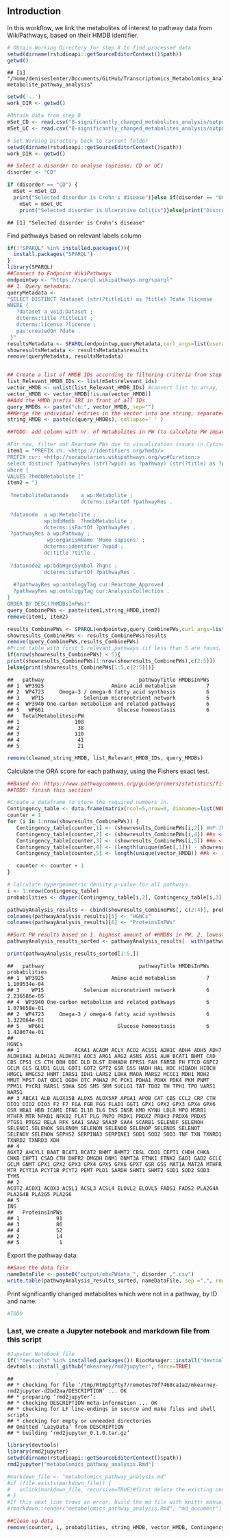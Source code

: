 ## Introduction

In this workflow, we link the metabolites of interest to pathway data
from WikiPathways, based on their HMDB identifier.

``` r
# Obtain Working Directory for step 8 to find processed data
setwd(dirname(rstudioapi::getSourceEditorContext()$path))
getwd()
```

    ## [1] "/home/deniseslenter/Documents/GitHub/Transcriptomics_Metabolomics_Analysis/metabolomics_analysis/9-metabolite_pathway_analysis"

``` r
setwd('..')
work_DIR <- getwd()

#Obtain data from step 8
mSet_CD <- read.csv("8-significantly_changed_metabolites_analysis/output/mbxData_CD.csv", na.strings=c("", "NA"))
mSet_UC <- read.csv("8-significantly_changed_metabolites_analysis/output/mbxData_UC.csv", na.strings=c("", "NA"))

# Set Working Directory back to current folder
setwd(dirname(rstudioapi::getSourceEditorContext()$path))
work_DIR <- getwd()

## Select a disorder to analyse (options; CD or UC)
disorder <- "CD"

if (disorder == "CD") {
  mSet = mSet_CD 
  print("Selected disorder is Crohn's disease")}else if(disorder == "UC"){ 
    mSet = mSet_UC
    print("Selected disorder is Ulcerative Colitis")}else{print("Disorder not Recognised")}
```

    ## [1] "Selected disorder is Crohn's disease"

Find pathways based on relevant labels column

``` r
if(!"SPARQL" %in% installed.packages()){
  install.packages("SPARQL")
}
library(SPARQL)
##Connect to Endpoint WikiPathways
endpointwp <- "https://sparql.wikipathways.org/sparql"
## 1. Query metadata:
queryMetadata <-
"SELECT DISTINCT ?dataset (str(?titleLit) as ?title) ?date ?license 
WHERE {
   ?dataset a void:Dataset ;
   dcterms:title ?titleLit ;
   dcterms:license ?license ;
   pav:createdOn ?date .
 }"
resultsMetadata <- SPARQL(endpointwp,queryMetadata,curl_args=list(useragent=R.version.string))
showresultsMetadata <- resultsMetadata$results
remove(queryMetadata, resultsMetadata)


## Create a list of HMDB IDs according to filtering criteria from step 8.
list_Relevant_HMDB_IDs <- list(mSet$relevant_ids)
vector_HMDB <- unlist(list_Relevant_HMDB_IDs) #convert list to array, for traversing the data to a SPARQL query later on
vector_HMDB <- vector_HMDB[!is.na(vector_HMDB)]
##Add the HMDb prefix IRI in front of all IDs.
query_HMDBs <- paste("ch:", vector_HMDB, sep="")
##Merge the individual entries in the vector into one string, separated by a space
string_HMDB <- paste(c(query_HMDBs), collapse=' ' )

##TODO: add column with nr. of Metabolites in PW (to calculate PW impact)

#For now, filter out Reactome PWs due to visualization issues in Cytoscape.
item1 = "PREFIX ch: <https://identifiers.org/hmdb/>
PREFIX cur: <http://vocabularies.wikipathways.org/wp#Curation:>
select distinct ?pathwayRes (str(?wpid) as ?pathway) (str(?title) as ?pathwayTitle) (count(distinct ?hmdbMetabolite) AS ?HMDBsInPWs) (count(distinct ?metaboliteDatanode) AS ?TotalMetabolitesinPW) (GROUP_CONCAT(DISTINCT fn:substring(?hgnc,37);separator=' ') AS ?Proteins) (count(distinct ?hgnc) AS ?ProteinsInPWs) (GROUP_CONCAT(DISTINCT fn:substring(?hmdbMetabolite,30);separator=' ') AS ?includedHMDBs)
where {
VALUES ?hmdbMetabolite {"
item2 = "}
 
 ?metaboliteDatanode    a wp:Metabolite ;
                        dcterms:isPartOf ?pathwayRes .
 
 ?datanode  a wp:Metabolite ;          
            wp:bdbHmdb  ?hmdbMetabolite ;
            dcterms:isPartOf ?pathwayRes .
 ?pathwayRes a wp:Pathway ;
             wp:organismName 'Homo sapiens' ; 
            dcterms:identifier ?wpid ;
            dc:title ?title .
            
 ?datanode2 wp:bdbHgncSymbol ?hgnc ;
            dcterms:isPartOf ?pathwayRes .
            
  #?pathwayRes wp:ontologyTag cur:Reactome_Approved . 
  ?pathwayRes wp:ontologyTag cur:AnalysisCollection .           
}
ORDER BY DESC(?HMDBsInPWs)"
query_CombinePWs <- paste(item1,string_HMDB,item2)
remove(item1, item2)

results_CombinePWs <- SPARQL(endpointwp,query_CombinePWs,curl_args=list(useragent=R.version.string))
showresults_CombinePWs <- results_CombinePWs$results
remove(query_CombinePWs,results_CombinePWs)
#Print table with first 5 relevant pathways (if less than 5 are found, print only those)
if(nrow(showresults_CombinePWs) < 5){
print(showresults_CombinePWs[1:nrow(showresults_CombinePWs),c(2:5)])
}else{print(showresults_CombinePWs[1:5,c(2:5)])}
```

    ##   pathway                               pathwayTitle HMDBsInPWs
    ## 1  WP3925                      Amino acid metabolism          7
    ## 2  WP4723     Omega-3 / omega-6 fatty acid synthesis          6
    ## 3    WP15             Selenium micronutrient network          6
    ## 4  WP3940 One-carbon metabolism and related pathways          6
    ## 5   WP661                        Glucose homeostasis          6
    ##   TotalMetabolitesinPW
    ## 1                  108
    ## 2                   38
    ## 3                  110
    ## 4                   41
    ## 5                   21

``` r
remove(cleaned_string_HMDB, list_Relevant_HMDB_IDs, query_HMDBs)
```

Calculate the ORA score for each pathway, using the Fishers exact test.

``` r
##Based on: https://www.pathwaycommons.org/guide/primers/statistics/fishers_exact_test/
##TODO: finish this section!

#Create a dataframe to store the required numbers in.
Contingency_table <- data.frame(matrix(ncol=5,nrow=0, dimnames=list(NULL, c("WP.ID", "x", "m", "n", "k"))))
counter = 1
for (i in 1:nrow(showresults_CombinePWs)) {
   Contingency_table[counter,1] <- (showresults_CombinePWs[i,2]) #WP.ID
   Contingency_table[counter,2] <- (showresults_CombinePWs[i,4]) ##x <- (number4) #Total differentially changed metabolites, also in a PW. (HMDBsInPWs)
   Contingency_table[counter,3] <- (showresults_CombinePWs[i,5]) ##m <- (number) #Total Metabolites in PW (TotalMetabolitesinPW)
   Contingency_table[counter,4] <- (length(unique(mSet[,1])) - showresults_CombinePWs[i,4]) ##n <- (number2) #Total Metabolites measured not in PW (DISTINCT all_HMDB - HMDBsInPWs)
   Contingency_table[counter,5] <- length(unique(vector_HMDB)) ##k <- (number3) #Total differentially changed metabolites. (DISTINCT vector_HMDB)

   counter <- counter + 1
}

# Calculate hypergeometric density p-value for all pathways.
i <- 1:nrow(Contingency_table)
probabilities <- dhyper(Contingency_table[i,2], Contingency_table[i,3], Contingency_table[i,4], Contingency_table[i,5], log = FALSE)

pathwayAnalysis_results <- cbind(showresults_CombinePWs[, c(2:4)], probabilities, showresults_CombinePWs[, c(6,7)])
colnames(pathwayAnalysis_results)[5] <- "HGNCs"
colnames(pathwayAnalysis_results)[6] <- "ProteinsInPWs"

##Sort PW results based on 1. highest amount of #HMDBs in PW, 2. lowest p-values,  3. highest amouny of proteins in PW (which might be relevant for transcriptomics analysis later)
pathwayAnalysis_results_sorted <- pathwayAnalysis_results[  with(pathwayAnalysis_results, order(-HMDBsInPWs, probabilities, -ProteinsInPWs)),]

print(pathwayAnalysis_results_sorted[1:5,])
```

    ##   pathway                               pathwayTitle HMDBsInPWs probabilities
    ## 1  WP3925                      Amino acid metabolism          7  1.109534e-04
    ## 3    WP15             Selenium micronutrient network          6  2.236586e-05
    ## 4  WP3940 One-carbon metabolism and related pathways          6  1.079858e-01
    ## 2  WP4723     Omega-3 / omega-6 fatty acid synthesis          6  1.322064e-01
    ## 5   WP661                        Glucose homeostasis          6  1.428674e-01
    ##                                                                                                                                                                                                                                                                                                                                                                                                                                                                                                HGNCs
    ## 1                  ACAA1 ACADM ACLY ACO2 ACSS1 ADH1C ADH4 ADH5 ADH7 ALDH18A1 ALDH1A1 ALDH7A1 AOC3 ARG1 ARG2 ASNS ASS1 AUH BCAT1 BHMT CAD CBS CPS1 CS CTH DBH DDC DLD DLST EHHADH EPRS1 FAH FARSB FH FTCD G6PC2 GCLM GLS GLUD1 GLUL GOT1 GOT2 GPT2 GSR GSS HADH HAL HDC HIBADH HIBCH HMGCL HMGCS2 HNMT IARS1 IDH1 LARS2 LDHA MAOA MARS2 MCCC1 MDH1 MDH2 MMUT MPST OAT ODC1 OGDH OTC P4HA2 PC PCK1 PDHA1 PDHX PDK4 PKM PNMT PPM1L PYCR1 RARS1 SDHA SDS SMS SRM SUCLG1 TAT TDO2 TH TPH1 TPO VARS1 WARS1
    ## 3 ABCA1 ALB ALOX15B ALOX5 ALOX5AP APOA1 APOB CAT CBS CCL2 CRP CTH DIO1 DIO2 DIO3 F2 F7 FGA FGB FGG FLAD1 GGT1 GPX1 GPX2 GPX3 GPX4 GPX6 GSR HBA1 HBB ICAM1 IFNG IL1B IL6 INS INSR KMO KYNU LDLR MPO MSRB1 MTHFR MTR NFKB1 NFKB2 PLAT PLG PNPO PRDX1 PRDX2 PRDX3 PRDX4 PRDX5 PTGS1 PTGS2 RELA RFK SAA1 SAA2 SAA3P SAA4 SCARB1 SELENOF SELENOH SELENOI SELENOK SELENOM SELENON SELENOO SELENOP SELENOS SELENOT SELENOV SELENOW SEPHS2 SERPINA3 SERPINE1 SOD1 SOD2 SOD3 TNF TXN TXNRD1 TXNRD2 TXNRD3 XDH
    ## 4                                                                                                                                                                                                           AGXT2 AHCYL1 BAAT BCAT1 BCAT2 BHMT BHMT2 CBSL CDO1 CEPT1 CHDH CHKA CHKB CHPT1 CSAD CTH DHFR2 DMGDH DNM1 DNMT3A ETNK1 ETNK2 GAD1 GAD2 GCLC GCLM GNMT GPX1 GPX2 GPX3 GPX4 GPX5 GPX6 GPX7 GSR GSS MAT1A MAT2A MTHFR MTR PCYT1A PCYT1B PCYT2 PEMT PLD1 SARDH SHMT1 SHMT2 SOD1 SOD2 SOD3 TYMS
    ## 2                                                                                                                                                                                                                                                                                                                                                                                                        ACOT2 ACOX1 ACOX3 ACSL1 ACSL3 ACSL4 ELOVL2 ELOVL5 FADS1 FADS2 PLA2G4A PLA2G4B PLA2G5 PLA2G6
    ## 5                                                                                                                                                                                                                                                                                                                                                                                                                                                                                                INS
    ##   ProteinsInPWs
    ## 1            91
    ## 3            86
    ## 4            52
    ## 2            14
    ## 5             1

Export the pathway data:

``` r
##Save the data file
nameDataFile <- paste0("output/mbxPWdata_", disorder ,".csv")
write.table(pathwayAnalysis_results_sorted, nameDataFile, sep =",", row.names = FALSE)
```

Print significantly changed metabolites which were not in a pathway, by
ID and name:

``` r
#TODO
```

### Last, we create a Jupyter notebook and markdown file from this script

``` r
#Jupyter Notebook file
if(!"devtools" %in% installed.packages()) BiocManager::install("devtools")
devtools::install_github("mkearney/rmd2jupyter", force=TRUE)
```

    ## 
    ## * checking for file ‘/tmp/RtmpIgYty7/remotes70f7468ca1a2/mkearney-rmd2jupyter-d2bd2aa/DESCRIPTION’ ... OK
    ## * preparing ‘rmd2jupyter’:
    ## * checking DESCRIPTION meta-information ... OK
    ## * checking for LF line-endings in source and make files and shell scripts
    ## * checking for empty or unneeded directories
    ## Omitted ‘LazyData’ from DESCRIPTION
    ## * building ‘rmd2jupyter_0.1.0.tar.gz’

``` r
library(devtools)
library(rmd2jupyter)
setwd(dirname(rstudioapi::getSourceEditorContext()$path))
rmd2jupyter("metabolomics_pathway_analysis.Rmd")

#markdown_file <- "metabolomics_pathway_analysis.md"
#if (file.exists(markdown_file)) {
#   unlink(markdown_file, recursive=TRUE)#first delete the existing one
# }
#If this next line trows an error, build the md file with knittr manual selection (file, Knit document, or ctrl+shift+k -keyboard shortcut).
#rmarkdown::render("metabolomics_pathway_analysis.Rmd", "md_document")

##Clean up data
remove(counter, i, probabilities, string_HMDB, vector_HMDB, Contingency_table, pathwayAnalysis_results, showresults_CombinePWs, showresultsMetadata)
```
